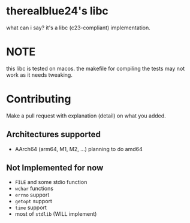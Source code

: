 # therealblue24's libc
what can i say? it's a libc (c23-compliant) implementation.

# NOTE
this libc is tested on macos. the makefile for compiling the tests may not work as it needs tweaking.
# Contributing
Make a pull request with explanation (detail) on what you added.
## Architectures supported
* AArch64 (arm64, M1, M2, ...)
planning to do amd64
## Not Implemented for now
* `FILE` and some stdio function
* `wchar` functions
* `errno` support
* `getopt` support
* `time` support
* most of `stdlib` (WILL implement)

